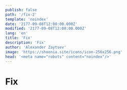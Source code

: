 ```yaml
---
publish: false
path: '/fix-2'
template: 'noindex'
date: '2177-09-08T12:00:00.000Z'
modified: '2177-09-08T12:00:00.000Z'
lang: 'en'
title: 'Fix'
description: 'Fix'
author: 'Alexander Zaytsev'
image: 'https://shoonia.site/icons/icon-256x256.png'
head: '<meta name="robots" content="noindex"/>'
---
```


# Fix
